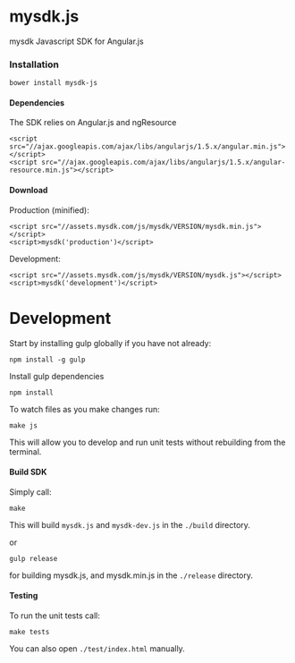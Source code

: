 mysdk.js
============

mysdk Javascript SDK for Angular.js

### Installation
`bower install mysdk-js`

#### Dependencies
The SDK relies on Angular.js and ngResource
```
<script src="//ajax.googleapis.com/ajax/libs/angularjs/1.5.x/angular.min.js"></script>
<script src="//ajax.googleapis.com/ajax/libs/angularjs/1.5.x/angular-resource.min.js"></script>
```

#### Download
Production (minified):
```
<script src="//assets.mysdk.com/js/mysdk/VERSION/mysdk.min.js"></script>
<script>mysdk('production')</script>
```

Development:
```
<script src="//assets.mysdk.com/js/mysdk/VERSION/mysdk.js"></script>
<script>mysdk('development')</script>
```

Development
===========

Start by installing gulp globally if you have not already:
```
npm install -g gulp
```

Install gulp dependencies
```
npm install
```

To watch files as you make changes run:
```
make js
```
This will allow you to develop and run unit tests without rebuilding from the terminal.


#### Build SDK

Simply call:
```
make
```
This will build `mysdk.js` and `mysdk-dev.js` in the `./build` directory.

or

```
gulp release
```

for building mysdk.js, and mysdk.min.js in the `./release` directory.

#### Testing

To run the unit tests call:
```
make tests
```


You can also open `./test/index.html` manually.
